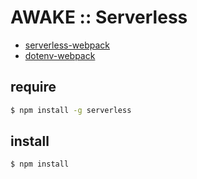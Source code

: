 AWAKE :: Serverless
===================

- [serverless-webpack](https://github.com/serverless-heaven/serverless-webpack)
- [dotenv-webpack](https://github.com/mrsteele/dotenv-webpack)


## require

```bash
$ npm install -g serverless
```


## install

```bash
$ npm install
```
